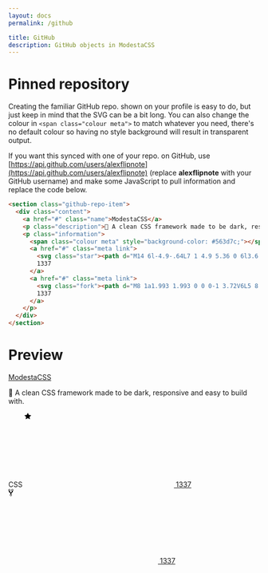 ```yaml
---
layout: docs
permalink: /github

title: GitHub
description: GitHub objects in ModestaCSS
---
```

# Pinned repository
Creating the familiar GitHub repo. shown on your profile is easy to do, but just keep in mind that the SVG can be a bit long.
You can also change the colour in `<span class="colour meta">` to match whatever you need, there's no default colour so having no style background will result in transparent output.

If you want this synced with one of your repo. on GitHub, use [https://api.github.com/users/alexflipnote](https://api.github.com/users/alexflipnote) (replace **alexflipnote** with your GitHub username) and make some JavaScript to pull information and replace the code below.
```html
<section class="github-repo-item">
  <div class="content">
    <a href="#" class="name">ModestaCSS</a>
    <p class="description">🎨 A clean CSS framework made to be dark, responsive and easy to build with.</p>
    <p class="information">
      <span class="colour meta" style="background-color: #563d7c;"></span> CSS
      <a href="#" class="meta link">
        <svg class="star"><path d="M14 6l-4.9-.64L7 1 4.9 5.36 0 6l3.6 3.26L2.67 14 7 11.67 11.33 14l-.93-4.74L14 6z"></path></svg>
        1337
      </a>
      <a href="#" class="meta link">
        <svg class="fork"><path d="M8 1a1.993 1.993 0 0 0-1 3.72V6L5 8 3 6V4.72A1.993 1.993 0 0 0 2 1a1.993 1.993 0 0 0-1 3.72V6.5l3 3v1.78A1.993 1.993 0 0 0 5 15a1.993 1.993 0 0 0 1-3.72V9.5l3-3V4.72A1.993 1.993 0 0 0 8 1zM2 4.2C1.34 4.2.8 3.65.8 3c0-.65.55-1.2 1.2-1.2.65 0 1.2.55 1.2 1.2 0 .65-.55 1.2-1.2 1.2zm3 10c-.66 0-1.2-.55-1.2-1.2 0-.65.55-1.2 1.2-1.2.65 0 1.2.55 1.2 1.2 0 .65-.55 1.2-1.2 1.2zm3-10c-.66 0-1.2-.55-1.2-1.2 0-.65.55-1.2 1.2-1.2.65 0 1.2.55 1.2 1.2 0 .65-.55 1.2-1.2 1.2z"></path></svg>
        1337
      </a>
    </p>
  </div>
</section>
```

# Preview
<section class="github-repo-item">
  <div class="content">
    <a href="#" class="name">ModestaCSS</a>
    <p class="description">🎨 A clean CSS framework made to be dark, responsive and easy to build with.</p>
    <p class="information">
      <span class="colour meta" style="background-color: #563d7c;"></span> CSS
      <a href="#" class="meta link">
        <svg class="star"><path d="M14 6l-4.9-.64L7 1 4.9 5.36 0 6l3.6 3.26L2.67 14 7 11.67 11.33 14l-.93-4.74L14 6z"></path></svg>
        1337
      </a>
      <a href="#" class="meta link">
        <svg class="fork"><path d="M8 1a1.993 1.993 0 0 0-1 3.72V6L5 8 3 6V4.72A1.993 1.993 0 0 0 2 1a1.993 1.993 0 0 0-1 3.72V6.5l3 3v1.78A1.993 1.993 0 0 0 5 15a1.993 1.993 0 0 0 1-3.72V9.5l3-3V4.72A1.993 1.993 0 0 0 8 1zM2 4.2C1.34 4.2.8 3.65.8 3c0-.65.55-1.2 1.2-1.2.65 0 1.2.55 1.2 1.2 0 .65-.55 1.2-1.2 1.2zm3 10c-.66 0-1.2-.55-1.2-1.2 0-.65.55-1.2 1.2-1.2.65 0 1.2.55 1.2 1.2 0 .65-.55 1.2-1.2 1.2zm3-10c-.66 0-1.2-.55-1.2-1.2 0-.65.55-1.2 1.2-1.2.65 0 1.2.55 1.2 1.2 0 .65-.55 1.2-1.2 1.2z"></path></svg>
        1337
      </a>
    </p>
  </div>
</section>
